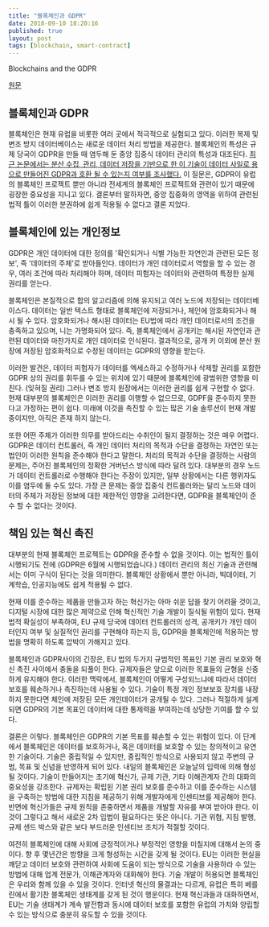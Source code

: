 ```yaml
---
title: "블록체인과 GDPR"
date: 2018-09-10 18:20:16
published: true
layout: post
tags: [blockchain, smart-contract]
---
```


Blockchains and the GDPR

[원문](https://www.law.ox.ac.uk/business-law-blog/blog/2018/02/blockchains-and-gdpr)

## 블록체인과 GDPR

블록체인은 현재 유럽을 비롯한 여러 곳에서 적극적으로 실험되고 있다. 이러한 복제 및 변조 방지 데이터베이스는 새로운 데이터 처리 방법을 제공한다. 블록체인의 특성은 규제 당국이 GDPR을 만들 때 염두해 둔 중앙 집중식 데이터 관리의 특성과 대조된다. [최근 논문에서는 분산 수집, 관리, 데이터 저장을 기반으로 한 이 기술이 데이터 사일로 용으로 만들어진 GDPR과 호환 될 수 있는지 여부를 조사했다.](https://papers.ssrn.com/sol3/papers.cfm?abstract_id=3080322)  이 질문은, GDPR이 유럽의 블록체인 프로젝트 뿐만 아니라 전세계의 블록체인 프로젝트와 관련이 있기 때문에 굉장한 중요성을 지니고 있다. 결론부터 말하자면, 중앙 집중화의 영역을 위하여 관련된 법적 틀이 이러한 분권하에 쉽게 적용될 수 없다고 결론 지었다.

## 블록체인에 있는 개인정보

GDPR은 개인 데이터에 대한 정의를 '확인되거나 식별 가능한 자연인과 관련된 모든 정보', 즉 '데이터의 주체'로 받아들인다. 데이터가 개인 데이터로서 역할을 할 수 있는 경우, 여러 조건에 따라 처리해야 하며, 데이터 피험자는 데이터와 관련하여 특정한 실제 권리를 얻는다.

블록체인은 본질적으로 합의 알고리즘에 의해 유지되고 여러 노드에 저장되는 데이터베이스다. 데이터는 일반 텍스트 형태로 블록체인에 저장되거나, 체인에 암호화되거나 해시 될 수 있다. 암호화되거나 해시된 데이터는 EU법에 따라 개인 데이터로서의 조건을 충족하고 있으며, 니는 가명화되어 있다. 즉, 블록체인에서 공개키는 해시된 자연인과 관련된 데이터와 마찬가지로 개인 데이터로 인식된다. 결과적으로, 공개 키 이외에 분산 원장에 저장된 암호화적으로 수정된 데이터는 GDPR의 영향을 받는다.

이러한 발견은, 데이터 피험자가 데이터를 엑세스하고 수정하거나 삭제할 권리를 포함한 GDPR 상의 권리를 휘두를 수 있는 위치에 있기 때문에 블록체인에 광범위한 영향을 미친다. (잊혀질 권리) 그러나 변조 방지 원장에서는 이러한 권리를 쉽게 구현할 수 없다. 현재 대부분의 블록체인은 이러한 권리를 이행할 수 없으므로, GDPF을 준수하지 못한다고 가정하는 편이 쉽다. 미래에 이것을 촉진할 수 있는 많은 기술 솔루션이 현재 개발중이지만, 아직은 존재 하지 않는다.

또한 어떤 주체가 이러한 의무를 받아드리는 수취인이 될지 결정하는 것은 매우 어렵다. GDPR은 데이터 컨트롤러, 즉 개인 데이터 처리의 목적과 수단을 결정하는 자연인 또는 법인이 이러한 원칙을 준수해야 한다고 말한다. 처리의 목적과 수단을 결정하는 사람의 문제는, 주어진 블록체인의 정확한 거버넌스 방식에 따라 달려 있다. 대부분의 경우 노드가 데이터 컨트롤러로 수행해야 한다는 주장이 있지만, 일부 상황에서는 다른 행위자도 이를 염두에 둘 수도 있다. 가장 큰 문제는 중앙 집중식 컨트롤러와는 달리 노드와 데이터의 주체가 저장된 정보에 대한 제한적인 영향을 고려한다면, GDPR을 블록체인이 준수 할 수 없다는 것이다. 

## 책임 있는 혁신 촉진

대부분의 현재 블록체인 프로젝트는 GDPR을 준수할 수 없을 것이다. 이는 법적인 틀이 시행되기도 전에 (GDPR은 6월에 시행되었습니다.) 데이터 관리의 최신 기술과 관련해서는 이미 구식이 된다는 것을 의미한다. 블록체인 상황에서 뿐만 아니라, 빅데이터, 기계학습, 인공지능에도 쉽게 적용될 수 없다.

현재 이를 준수하는 제품을 만들고자 하는 혁신가는 아마 쉬운 답을 찾기 어려울 것이고, 디지털 시장에 대한 많은 제약으로 인해 혁신적인 기술 개발이 질식될 위험이 있다. 현재 법적 확실성이 부족하여, EU 규제 당국에 데이터 컨트롤러의 성격, 공개키가 개인 데이터인지 여부 및 실질적인 권리를 구현해야 하는지 등, GDPR을 블록체인에 적용하는 방법을 명확히 하도록 압박이 가해지고 있다.

블록체인과 GDPR사이의 긴장은, EU 법의 두가지 규범적인 목표인 기본 권리 보호와 혁신 촉진 사이에서 충돌을 되풀이 한다. 규제자들은 앞으로 이러한 목표들의 균형을 신중하게 유지해야 한다. 이러한 맥락에서, 블록체인이 어떻게 구성되느냐에 따라서 데이터 보호를 훼손하거나 촉진하는데 사용될 수 있다. 기술이 특정 개인 정보보호 장치를 내장하지 못한다면 체인에 저장된 모든 개인데이터가 공개될 수 있다. 그러나 적절하게 설계되면 GDPR의 기본 목표인 데이터에 대한 통제력을 부여하는데 상당한 기여를 할 수 있다.

결론은 이렇다. 블록체인은 GDPR의 기본 목표를 훼손할 수 있는 위험이 있다. 이 단계에서 블록체인은 데이터를 보호하거나, 혹은 데이터를 보호할 수 있는 창의적이고 유연한 기술이다. 기술은 중립적일 수 있지만, 중립적인 방식으로 사용되지 않고 주변의 규범, 목표 및 신념을 반영하게 되어 있다. 내일의 블록체인은 오늘날의 입력에 의해 형성될 것이다. 기술이 만들어지는 초기에 혁신가, 규제 기관, 기타 이해관계자 간의 대화의 중요성을 강조한다. 규제자는 확립된 기본 권리 보호를 준수하고 이를 준수하는 시스템을 구축하는 방법에 대한 지침을 제공하기 위해 개발자에게 인센티브를 제공해야 한다. 반면에 혁신가들은 규제 원칙을 존중하면서 제품을 개발할 자유를 부여 받아야 한다. 이것이 그렇다고 해서 새로운 2차 입법이 필요하다는 뜻은 아니다. 기관 위협, 지침 발행, 규제 샌드 박스와 같은 보다 부드러운 인센티브 조치가 적절할 것이다.

여전히 블록체인에 대해 사회에 긍정적이거나 부정적인 영향을 미칠지에 대해서 논의 중이다. 향 후 몇년간은 방향을 크게 형성하는 시간을 갖게 될 것이다. EU는 이러한 현실을 깨닫고 데이터 보호와 관련하여 사회에 도움이 되는 방식으로 기술을 사용하라 수 있는 방법에 대해 업계 전문가, 이해관계자와 대화해야 한다. 기술 개발이 허용되면 블록체인은 우리와 함께 있을 수 있을 것이다. 인터넷 혁신의 물결과는 다르게, 유럽은 특히 베를린에서 활기찬 블록체인 생태계를 갖게 된 것이 행운이다. 현재 혁신과들과 대화하면서, EU는 기술 생태계가 계속 발전함과 동시에 데이터 보호를 포함한 유럽의 가치와 양립할 수 있는 방식으로 충분히 유도할 수 있을 것이다.